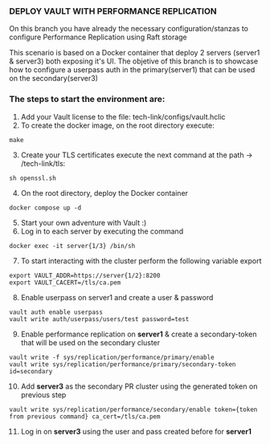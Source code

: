 ### DEPLOY VAULT WITH PERFORMANCE REPLICATION

On this branch you have already the necessary configuration/stanzas to configure Performance Replication using Raft storage

This scenario is based on a Docker container that deploy 2 servers (server1 & server3) both exposing it's UI.
The objetive of this branch is to showcase how to configure a userpass auth in the primary(server1) that can be used on the secondary(server3)

### The steps to start the environment are:

1. Add your Vault license to the file: tech-link/configs/vault.hclic 
2. To  create the docker image, on the root directory execute:
```
make
```
3. Create your TLS certificates execute the next command at the path ->  /tech-link/tls:
```
sh openssl.sh
```
4. On the root directory, deploy the Docker container
```
docker compose up -d
```
5. Start your own adventure with Vault :)
6. Log in to each server by executing the command
```
docker exec -it server{1/3} /bin/sh
```
7. To start interacting with the cluster perform the following variable export
```
export VAULT_ADDR=https://server{1/2}:8200
export VAULT_CACERT=/tls/ca.pem
```

8. Enable userpass on server1 and create a user & password
```
vault auth enable userpass
vault write auth/userpass/users/test password=test
```

9. Enable performance replication on **server1** & create a secondary-token that will be used on the secondary cluster
```
vault write -f sys/replication/performance/primary/enable
vault write sys/replication/performance/primary/secondary-token id=secondary
```
10. Add **server3** as the secondary PR cluster using the generated token on previous step
```
vault write sys/replication/performance/secondary/enable token={token from previous command} ca_cert=/tls/ca.pem
```
11.  Log in on **server3** using the user and pass created before for **server1**
